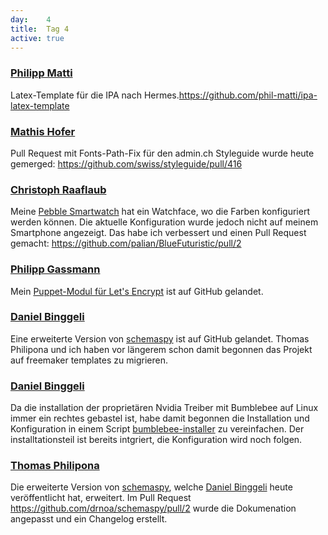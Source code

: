 ```yaml
---
day: 	4
title:	Tag 4
active: true
---
```


### [Philipp Matti](https://github.com/phil-matti)
Latex-Template für die IPA nach Hermes.<https://github.com/phil-matti/ipa-latex-template>

### [Mathis Hofer](https://github.com/hupf)
Pull Request mit Fonts-Path-Fix für den admin.ch Styleguide wurde heute gemerged: <https://github.com/swiss/styleguide/pull/416>

### [Christoph Raaflaub](https://github.com/chrira)
Meine [Pebble Smartwatch](https://www.pebble.com/) hat ein Watchface, wo die Farben konfiguriert werden können. Die aktuelle Konfiguration wurde jedoch nicht auf meinem Smartphone angezeigt. Das habe ich verbessert und einen Pull Request gemacht: <https://github.com/palian/BlueFuturistic/pull/2>

### [Philipp Gassmann](https://github.com/pgassmann)
Mein [Puppet-Modul für Let's Encrypt](https://github.com/pgassmann/puppet-letsencrypt) ist auf GitHub gelandet.

### [Daniel Binggeli](https://github.com/drnoa)
Eine erweiterte Version von [schemaspy](https://github.com/drnoa/schemaspy) ist auf GitHub gelandet. Thomas Philipona und ich haben vor längerem schon damit begonnen das Projekt auf freemaker templates zu migrieren.

### [Daniel Binggeli](https://github.com/drnoa)
Da die installation der proprietären Nvidia Treiber mit Bumblebee auf Linux immer ein rechtes gebastel ist, habe damit begonnen die Installation und Konfiguration in einem Script [bumblebee-installer](https://github.com/drnoa/bumblebee-installer) zu vereinfachen. Der installtationsteil ist bereits intgriert, die Konfiguration wird noch folgen.

### [Thomas Philipona](https://github.com/phil-pona)
Die erweiterte Version von [schemaspy](https://github.com/drnoa/schemaspy), welche [Daniel Binggeli](https://github.com/drnoa) heute veröffentlicht hat, erweitert. Im Pull Request <https://github.com/drnoa/schemaspy/pull/2> wurde die Dokumenation angepasst und ein Changelog erstellt.



